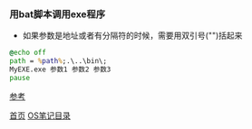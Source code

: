 ### 用bat脚本调用exe程序

* 如果参数是地址或者有分隔符的时候，需要用双引号("")括起来
```bat
@echo off
path = %path%;.\..\bin\;
MyEXE.exe 参数1 参数2 参数3 
pause
```
[参考](https://blog.csdn.net/weixin_38601426/article/details/84887275)

[首页](../../README.md)  [OS笔记目录](OSShell.md)
